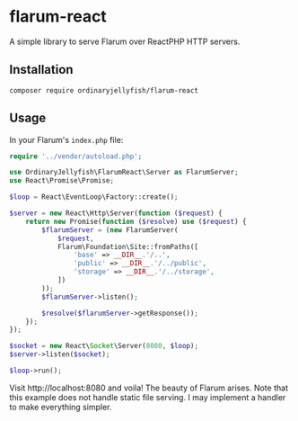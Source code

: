 # flarum-react

A simple library to serve Flarum over ReactPHP HTTP servers.

## Installation

```
composer require ordinaryjellyfish/flarum-react
```

## Usage

In your Flarum's `index.php` file:
```php
require '../vendor/autoload.php';

use OrdinaryJellyfish\FlarumReact\Server as FlarumServer;
use React\Promise\Promise;

$loop = React\EventLoop\Factory::create();

$server = new React\Http\Server(function ($request) {
    return new Promise(function ($resolve) use ($request) {
        $flarumServer = (new FlarumServer(
            $request,
            Flarum\Foundation\Site::fromPaths([
                'base' => __DIR__.'/..',
                'public' => __DIR__.'/../public',
                'storage' => __DIR__.'/../storage',
            ])
        ));
        $flarumServer->listen();

        $resolve($flarumServer->getResponse());
    });
});

$socket = new React\Socket\Server(8080, $loop);
$server->listen($socket);

$loop->run();
```
Visit http://localhost:8080 and voila! The beauty of Flarum arises. Note that this example does not handle static file serving. I may implement a handler to make everything simpler.

